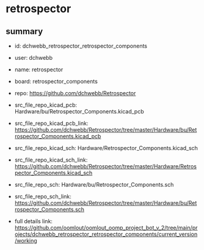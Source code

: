 # retrospector
 
## summary 
* id: dchwebb_retrospector_retrospector_components
* user: dchwebb
* name: retrospector
* board: retrospector_components
* repo: https://github.com/dchwebb/Retrospector
* src_file_repo_kicad_pcb: Hardware/bu/Retrospector_Components.kicad_pcb
* src_file_repo_kicad_pcb_link: https://github.com/dchwebb/Retrospector/tree/master/Hardware/bu/Retrospector_Components.kicad_pcb
* src_file_repo_kicad_sch: Hardware/Retrospector_Components.kicad_sch
* src_file_repo_kicad_sch_link: https://github.com/dchwebb/Retrospector/tree/master/Hardware/Retrospector_Components.kicad_sch

* src_file_repo_sch: Hardware/bu/Retrospector_Components.sch
* src_file_repo_sch_link: https://github.com/dchwebb/Retrospector/tree/master/Hardware/bu/Retrospector_Components.sch
* full details link: https://github.com/oomlout/oomlout_oomp_project_bot_v_2/tree/main/projects/dchwebb_retrospector_retrospector_components/current_version/working  






